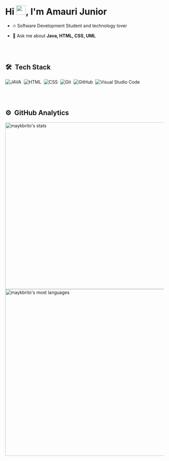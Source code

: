 <h1 align="left">Hi <img src="https://raw.githubusercontent.com/kaueMarques/kaueMarques/master/hi.gif" width="30px">, I'm Amauri Junior</h1>

- 🔥 Software Development Student and technology lover 

- 💬 Ask me about **Java, HTML, CSS, UML**

<br><br>

## 🛠 &nbsp;Tech Stack
![JAVA](https://img.shields.io/badge/-JAVA-05122A?style=flat&logo=Java)&nbsp;
![HTML](https://img.shields.io/badge/-HTML-05122A?style=flat&logo=HTML5)&nbsp;
![CSS](https://img.shields.io/badge/-CSS-05122A?style=flat&logo=CSS3&logoColor=1572B6)&nbsp;
![Git](https://img.shields.io/badge/-Git-05122A?style=flat&logo=git)&nbsp;
![GitHub](https://img.shields.io/badge/-GitHub-05122A?style=flat&logo=github)&nbsp;
![Visual Studio Code](https://img.shields.io/badge/-Visual%20Studio%20Code-05122A?style=flat&logo=visual-studio-code&logoColor=007ACC)&nbsp;

<br><br>

## ⚙️ &nbsp;GitHub Analytics

<p align="left">
<img width="530em" src="https://github-readme-stats.vercel.app/api?username=AJunior98&show_icons=true&theme=vision-friendly-dark" alt="maykbrito's stats"/>
<img width="530em" src="https://github-readme-stats.vercel.app/api/top-langs/?username=AJunior98&layout=compact&theme=vision-friendly-dark" alt="maykbrito's most languages"/>
</p>

<br><br>
